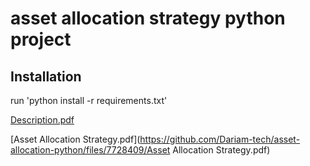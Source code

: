 # asset allocation strategy python project
## Installation
run 'python install -r requirements.txt'

[Description.pdf](https://github.com/Dariam-tech/asset-allocation-python/files/7728409/Description.pdf)

[Asset Allocation Strategy.pdf](https://github.com/Dariam-tech/asset-allocation-python/files/7728409/Asset Allocation Strategy.pdf)

